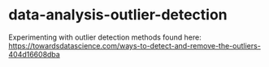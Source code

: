# data-analysis-outlier-detection
Experimenting with outlier detection methods found here: https://towardsdatascience.com/ways-to-detect-and-remove-the-outliers-404d16608dba
